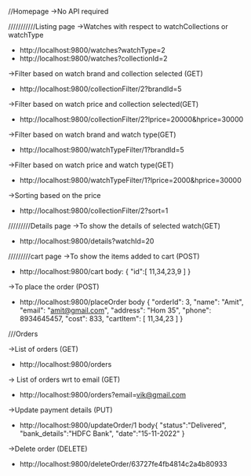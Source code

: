 //Homepage
->No API required


///////////Listing page
->Watches with respect to watchCollections or watchType
* http://localhost:9800/watches?watchType=2
* http://localhost:9800/watches?collectionId=2

->Filter based on watch brand and collection selected (GET)
* http://localhost:9800/collectionFilter/2?brandId=5

->Filter based on watch price and collection selected(GET)
* http://localhost:9800/collectionFilter/2?lprice=20000&hprice=30000

->Filter based on watch brand and watch type(GET)
* http://localhost:9800/watchTypeFilter/1?brandId=5

->Filter based on watch price and watch type(GET)
* http://localhost:9800/watchTypeFilter/1?lprice=2000&hprice=30000

->Sorting based on the price
* http://localhost:9800/collectionFilter/2?sort=1



/////////Details page
->To show the details of selected watch(GET)
* http://localhost:9800/details?watchId=20


/////////cart page
->To show the items added to cart (POST)
* http://localhost:9800/cart
body:
 { 
    "id":[ 11,34,23,9 ] 
    }

->To place the order (POST)
* http://localhost:9800/placeOrder
body { 
    "orderId": 3, 
    "name": "Amit", 
    "email": "amit@gmail.com", 
    "address": "Hom 35", 
    "phone": 8934645457, 
    "cost": 833, 
    "cartItem": [ 11,34,23 ] 
}

///Orders

->List of orders (GET)
* http://localhost:9800/orders

-> List of orders wrt to email (GET)
* http://localhost:9800/orders?email=vik@gmail.com

->Update payment details (PUT)
* http://localhost:9800/updateOrder/1
body{
    "status":"Delivered",
    "bank_details":"HDFC Bank",
    "date":"15-11-2022" 
}

->Delete order (DELETE)

* http://localhost:9800/deleteOrder/63727fe4fb4814c2a4b80933
